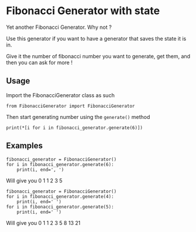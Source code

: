# Fibonacci Generator with state
Yet another Fibonacci Generator. Why not ?

Use this generator if you want to have a generator that saves the state it is in.

Give it the number of fibonacci number you want to generate, get them, and then you can ask for more !

## Usage
Import the FibonacciGenerator class as such
```
from FibonacciGenerator import FibonacciGenerator
```
Then start generating number using the `generate()` method
```
print(*[i for i in fibonacci_generator.generate(6)])
```

## Examples
```
fibonacci_generator = FibonacciGenerator()
for i in fibonacci_generator.generate(6):
    print(i, end=', ')
```
Will give you 0 1 1 2 3 5

```
fibonacci_generator = FibonacciGenerator()
for i in fibonacci_generator.generate(4):
    print(i, end=' ')
for i in fibonacci_generator.generate(5):
    print(i, end=' ')
```
Will give you 0 1 1 2 3 5 8 13 21